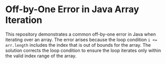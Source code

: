 # Off-by-One Error in Java Array Iteration

This repository demonstrates a common off-by-one error in Java when iterating over an array. The error arises because the loop condition `i <= arr.length` includes the index that is out of bounds for the array.  The solution corrects the loop condition to ensure the loop iterates only within the valid index range of the array. 